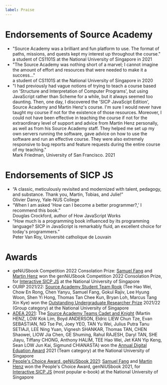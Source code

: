 ```yaml
---
label: Praise
---
```


# Endorsements of Source Academy

- "Source Academy was a brilliant and fun platform to use. The format of paths, missions, and quests kept my interest up throughout the course."  
a student of CS1101S at the National University of Singapore in 2021
- "The Source Academy was nothing short of a marvel; I cannot imagine the amount of effort and resources that were needed to make it a success..."  
a student of CS1101S at the National University of Singapore in 2020
- "I had previously had vague notions of trying to teach a course based on 'Structure and Interpretation of Computer Programs', but using JavaScript rather than Scheme for a while, but it always seemed too daunting.  Then, one day, I discovered the 'SICP JavaScipt Edition', Source Academy and Martin Henz's course.  I'm sure I would never have taught my course if not for the existence of those resources.  Moreover, I could not have been effective in teaching the course if not for the extraordinary level of support and advice from Martin Henz personally, as well as from his Source Academy staff. They helped me set up my own servers running the software, gave advice on how to use the software and run an effective course. They were also extremely responsive to bug reports and feature requests during the entire course of my teaching."  
Mark Friedman, University of San Francisco. 2021

# Endorsements of SICP JS

- “A classic, meticulously revisited and modernized with talent, pedagogy, and substance. Thank you, Martin, Tobias, and Julie!”  
Olivier Danvy, Yale-NUS College
- “When I am asked 'How can I become a better programmer?,' I recommend this book.”  
Douglas Crockford, author of How JavaScript Works
- “How much is a programming book influenced by its programming language? SICP in JavaScript is remarkably fluid, an excellent choice for today's programmers.”  
Peter Van Roy, Université catholique de Louvain


# Awards

- geNiUSbook Competition 2022 Consolation Prize: [Samuel Fang](https://github.com/samuelfangjw) and [Martin Henz](https://github.com/martin-henz) won the genNiUSbook Competition 2022 Consolation Prize, for [Interactive SICP JS](https://sourceacademy.org/sicpjs) at the National University of Singapore
- OURP 2021/22: [Source Academy Student Team Rook](https://sourceacademy.org/contributors)
(Tee Hao Wei, Chow En Rong, Chen Yanyu, Samuel Fang, Gokul Rajiv, Lee Hyung Woon, Shen Yi Hong, Thomas Tan Chee Kun, Bryan Loh, Marcus Tang Xin Kye)
won the [Outstanding Undergraduate Researcher Prize](https://www.nus.edu.sg/registrar/academic-information-policies/education-at-nus/medals-and-prizes-(university-level)/rules-of-award---o) 2021/22 (Group category) at the National University of Singapore
- [ADEA 2021](https://nus.edu.sg/cdtl/teaching-and-learning-quality/teaching-awards/teaching-award-winners#ATEA%20Winners): The [Source Academy Teams Cadet and Knight](https://sourceacademy.org/contributors)
(Martin HENZ,
LOW Kok Lim,
Boyd ANDERSON,
Eldric LIEW Chun Tze,
Evan SEBASTIAN,
NG Tse Pei,
Joey YEO,
TAN Yu Wei,
Julius Putra Tanu SETIAJI,
LEE Ning Yuan,
Vignesh SHANKAR,
Thomas TAN,
CHEN Shaowei,
LIOW Jia Chen,
GE Shuming,
Rahul RAJESH,
Daryl TAN,
SHE Jiayu,
Tiffany CHONG,
Anthony HALIM,
TEE Hao Wei,
Jet KAN Yip Keng,
Sean LOW Jun Kai, 
Sigmund CHIANASTA)
won the [Annual Digital Eduation Award](https://www.nus.edu.sg/cdtl/teaching-and-learning-quality/teaching-awards/types-of-awards/nus-annual-digital-education-award) 2021 (Team category) at the National University of Singapore
- [People's Choice Award, geNiUSbook 2021](https://credentials.nus.edu.sg/7db4ddae-a789-434f-91d9-d48bab9bb50f): [Samuel Fang](https://github.com/samuelfangjw) and [Martin Henz](https://github.com/martin-henz) won the People's Choice Award, genNiUSbook 2021, for [Interactive SICP JS](https://sourceacademy.org/sicpjs) (most popular e-book) at the National University of Singapore
